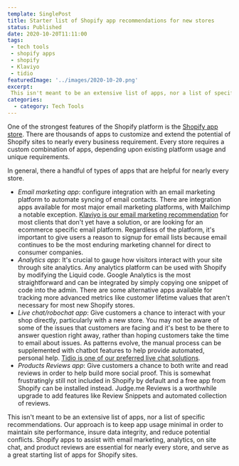 ```yaml
---
template: SinglePost
title: Starter list of Shopify app recommendations for new stores
status: Published
date: 2020-10-20T11:11:00
tags:
 - tech tools
 - shopify apps
 - shopify
 - Klaviyo
 - tidio
featuredImage: '../images/2020-10-20.png'
excerpt:
 This isn't meant to be an extensive list of apps, nor a list of specific recommendations. Our approach is to keep app usage minimal in order to maintain site performance, insure data integrity, and reduce potential conflicts. Shopify apps to assist with email marketing, analytics, on site chat, and product reviews are essential for nearly every store, and serve as a great starting list of apps for Shopify sites.
categories:
  - category: Tech Tools
---
```

One of the strongest features of the Shopify platform is the [Shopify app store](https://www.shopify.com/?ref=ecomloop). There are thousands of apps to customize and extend the potential of Shopify sites to nearly every business requirement. Every store requires a custom combination of apps, depending upon existing platform usage and unique requirements.

In general, there a handful of types of apps that are helpful for nearly every store.

- _Email marketing app_: configure integration with an email marketing platform to automate syncing of email contacts. There are integration apps available for most major email marketing platforms, with Mailchimp a notable exception. [Klaviyo is our email marketing recommendation](https://www.klaviyo.com/partner/signup?utm_source=0010V00002Ogx4q&utm_medium=partner) for most clients that don't yet have a solution, or are looking for an ecommerce specific email platform. Regardless of the platform, it's important to give users a reason to signup for email lists because email continues to be the most enduring marketing channel for direct to consumer companies.
- _Analytics app_: It's crucial to gauge how visitors interact with your site through site analytics. Any analytics platform can be used with Shopify by modifying the Liquid code. Google Analytics is the most straightforward and can be integrated by simply copying one snippet of code into the admin. There are some alternative apps available for tracking more advanced metrics like customer lifetime values that aren't necessary for most new Shopify stores.
- _Live chat/robochat app_: Give customers a chance to interact with your shop directly, particularly with a new store. You may not be aware of some of the issues that customers are facing and it's best to be there to answer question right away, rather than hoping customers take the time to email about issues. As patterns evolve, the manual process can be supplemented with chatbot features to help provide automated, personal help. [Tidio is one of our preferred live chat solutions](https://www.tidio.com/en/?ref=ecomloop).
- _Products Reviews app_: Give customers a chance to both write and read reviews in order to help build more social proof. This is somewhat frustratingly still not included in Shopify by default and a free app from Shopify can be installed instead. Judge.me Reviews is a worthwhile upgrade to add features like Review Snippets and automated collection of reviews.

This isn't meant to be an extensive list of apps, nor a list of specific recommendations. Our approach is to keep app usage minimal in order to maintain site performance, insure data integrity, and reduce potential conflicts. Shopify apps to assist with email marketing, analytics, on site chat, and product reviews are essential for nearly every store, and serve as a great starting list of apps for Shopify sites.
